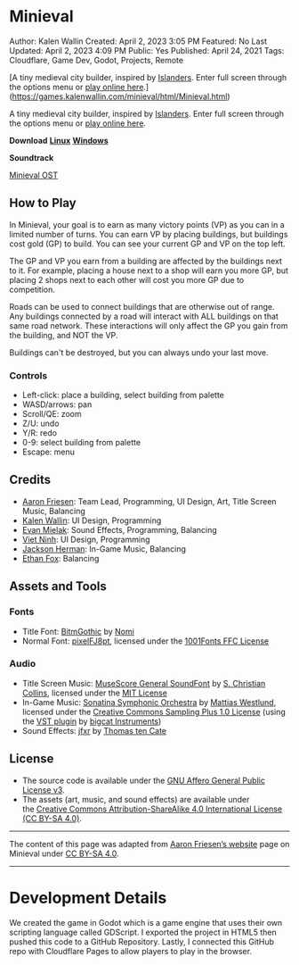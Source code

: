 # Minieval

Author: Kalen Wallin
Created: April 2, 2023 3:05 PM
Featured: No
Last Updated: April 2, 2023 4:09 PM
Public: Yes
Published: April 24, 2021
Tags: Cloudflare, Game Dev, Godot, Projects, Remote

[A tiny medieval city builder, inspired by [Islanders](https://store.steampowered.com/app/1046030/ISLANDERS). Enter full screen through the options menu or [play online here](https://games.kalenwallin.com/minieval/html/Minieval.html).](https://games.kalenwallin.com/minieval/html/Minieval.html)

A tiny medieval city builder, inspired by [Islanders](https://store.steampowered.com/app/1046030/ISLANDERS). Enter full screen through the options menu or [play online here](https://games.kalenwallin.com/minieval/html/Minieval.html).

**Download**
**[Linux](https://frie.dev/minieval/minieval.x86_64)**
**[Windows](https://frie.dev/minieval/minieval.exe)**

**Soundtrack**

[Minieval OST](https://frie.dev/minieval-ost)

## How to Play

In Minieval, your goal is to earn as many victory points (VP) as you can in a limited number of turns. You can earn VP by placing buildings, but buildings cost gold (GP) to build. You can see your current GP and VP on the top left.

The GP and VP you earn from a building are affected by the buildings next to it. For example, placing a house next to a shop will earn you more GP, but placing 2 shops next to each other will cost you more GP due to competition.

Roads can be used to connect buildings that are otherwise out of range. Any buildings connected by a road will interact with ALL buildings on that same road network. These interactions will only affect the GP you gain from the building, and NOT the VP.

Buildings can't be destroyed, but you can always undo your last move.

### Controls

- Left-click: place a building, select building from palette
- WASD/arrows: pan
- Scroll/QE: zoom
- Z/U: undo
- Y/R: redo
- 0-9: select building from palette
- Escape: menu

## Credits

- [Aaron Friesen](https://frie.dev/): Team Lead, Programming, UI Design, Art, Title Screen Music, Balancing
- [Kalen Wallin](https://www.kalenwallin.com/): UI Design, Programming
- [Evan Mielak](https://github.com/EvanJMielak): Sound Effects, Programming, Balancing
- [Viet Ninh](https://github.com/viet-ninh): UI Design, Programming
- [Jackson Herman](https://github.com/jack-herman): In-Game Music, Balancing
- [Ethan Fox](https://github.com/EthanFox01): Balancing

## Assets and Tools

### Fonts

- Title Font: [BitmGothic](https://www.1001fonts.com/bitmgothic-font.html) by [Nomi](http://www.thenomi.org/)
- Normal Font: [pixelFJ8pt](https://www.1001fonts.com/pixelfj8pt1-font.html), licensed under the [1001Fonts FFC License](https://www.1001fonts.com/licenses/ffc.html)

### Audio

- Title Screen Music: [MuseScore General SoundFont](https://musescore.org/en/handbook/3/soundfonts-and-sfz-files) by [S. Christian Collins](https://musescore.org/user/62809), licensed under the [MIT License](https://ftp.osuosl.org/pub/musescore/soundfont/MuseScore_General/MuseScore_General_License.md)
- In-Game Music: [Sonatina Symphonic Orchestra](http://sso.mattiaswestlund.net/) by [Mattias Westlund](https://mattiaswestlund.net/), licensed under the [Creative Commons Sampling Plus 1.0 License](https://creativecommons.org/licenses/sampling+/1.0) (using the [VST plugin](https://bigcatinstruments.blogspot.com/2016/10/sound-modules.html) by [bigcat Instruments](https://bigcatinstruments.blogspot.com/))
- Sound Effects: [jfxr](https://jfxr.frozenfractal.com/) by [Thomas ten Cate](https://frozenfractal.com/)

## License

- The source code is available under the [GNU Affero General Public License v3](https://www.gnu.org/licenses/agpl-3.0.en.html).
- The assets (art, music, and sound effects) are available under the [Creative Commons Attribution-ShareAlike 4.0 International License (CC BY-SA 4.0)](https://creativecommons.org/licenses/by-sa/4.0/).

---

The content of this page was adapted from [Aaron Friesen’s website](https://frie.dev/minieval/) page on Minieval under [CC BY-SA 4.0](https://creativecommons.org/licenses/by-sa/4.0/).

---

# Development Details

We created the game in Godot which is a game engine that uses their own scripting language called GDScript. I exported the project in HTML5 then pushed this code to a GitHub Repository. Lastly, I connected this GitHub repo with Cloudflare Pages to allow players to play in the browser.